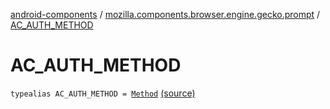 [android-components](../index.md) / [mozilla.components.browser.engine.gecko.prompt](index.md) / [AC_AUTH_METHOD](./-a-c_-a-u-t-h_-m-e-t-h-o-d.md)

# AC_AUTH_METHOD

`typealias AC_AUTH_METHOD = `[`Method`](../mozilla.components.concept.engine.prompt/-prompt-request/-authentication/-method/index.md) [(source)](https://github.com/mozilla-mobile/android-components/blob/master/components/browser/engine-gecko-beta/src/main/java/mozilla/components/browser/engine/gecko/prompt/GeckoPromptDelegate.kt#L51)